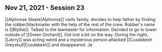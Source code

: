 ## Nov 21, 2021 - Session 23
[[Alphonse Steele|Alphonse]] visits family, decides to help father by finding the robber/blackmailer with the help of the rest of the crew. 
Robber's name is [[Blythe]]. 
Talked to the lawmaster for information. Decided to go to tower outside of [[Green Orchard]].
Got lost a bit on the way. During the night, [[Jerry]] was acting weird and a mysterious person attacked [[Cusdakesh Greyskull|Cusdakesh]] and disappeared. Je